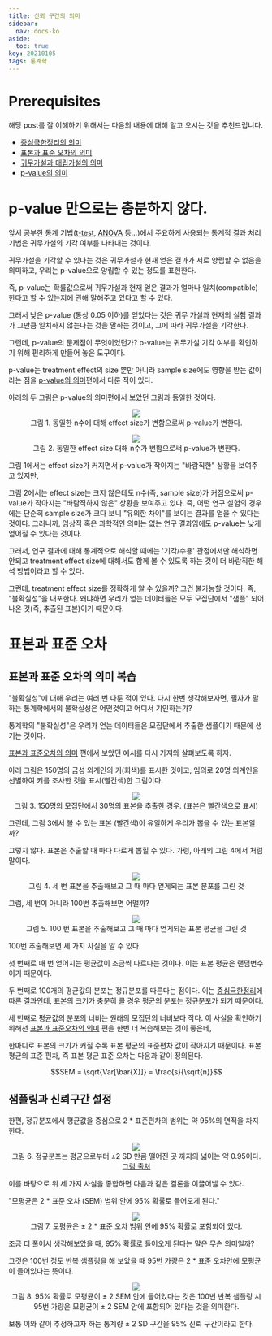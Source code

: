 ```yaml
---
title: 신뢰 구간의 의미
sidebar:
  nav: docs-ko
aside:
  toc: true
key: 20210105
tags: 통계학
---
```


# Prerequisites

해당 post를 잘 이해하기 위해서는 다음의 내용에 대해 알고 오시는 것을 추천드립니다.

* [중심극한정리의 의미](https://angeloyeo.github.io/2020/09/15/CLT_meaning.html)
* [표본과 표준 오차의 의미](https://angeloyeo.github.io/2020/02/12/standard_error.html)
* [귀무가설과 대립가설의 의미](https://angeloyeo.github.io/2020/03/25/hypothesis.html)
* [p-value의 의미](https://angeloyeo.github.io/2020/03/29/p_value.html)

# p-value 만으로는 충분하지 않다.

앞서 공부한 통계 기법([t-test](https://angeloyeo.github.io/2020/02/13/Students_t_test.html), [ANOVA](https://angeloyeo.github.io/2020/02/29/ANOVA.html) 등...)에서 주요하게 사용되는 통계적 결과 처리 기법은 귀무가설의 기각 여부를 나타내는 것이다.

귀무가설을 기각할 수 있다는 것은 귀무가설과 현재 얻은 결과가 서로 양립할 수 없음을 의미하고, 우리는 p-value으로 양립할 수 있는 정도를 표현한다.

즉, p-value는 확률값으로써 귀무가설과 현재 얻은 결과가 얼마나 일치(compatible)한다고 할 수 있는지에 관해 말해주고 있다고 할 수 있다.

그래서 낮은 p-value (통상 0.05 이하)를 얻었다는 것은 귀무 가설과 현재의 실험 결과가 그만큼 일치하지 않는다는 것을 말하는 것이고, 그에 따라 귀무가설을 기각한다.

그런데, p-value의 문제점이 무엇이었던가? p-value는 귀무가설 기각 여부를 확인하기 위해 편리하게 만들어 놓은 도구이다.

p-value는 treatment effect의 size 뿐만 아니라 sample size에도 영향을 받는 값이라는 점을 [p-value의 의미](https://angeloyeo.github.io/2020/03/29/p_value.html)편에서 다룬 적이 있다.

아래의 두 그림은 p-value의 의미편에서 보았던 그림과 동일한 것이다.

<p align = "center">
  <img src = "https://raw.githubusercontent.com/angeloyeo/angeloyeo.github.io/master/pics/2020-03-29-p_value/pic1.png">
  <br>
  그림 1. 동일한 n수에 대해 effect size가 변함으로써 p-value가 변한다.
</p>

<p align = "center">
  <img src = "https://raw.githubusercontent.com/angeloyeo/angeloyeo.github.io/master/pics/2020-03-29-p_value/pic2.png">
  <br>
  그림 2. 동일한 effect size 대해 n수가 변함으로써 p-value가 변한다.
</p>

그림 1에서는 effect size가 커지면서 p-value가 작아지는 "바람직한" 상황을 보여주고 있지만,

그림 2에서는 effect size는 크지 않은데도 n수(즉, sample size)가 커짐으로써 p-value가 작아지는 "바람직하지 않은" 상황을 보여주고 있다. 즉, 어떤 연구 실험의 경우에는 단순히 sample size가 크다 보니 "유의한 차이"를 보이는 결과를 얻을 수 있다는 것이다. 그러니까, 임상적 혹은 과학적인 의미는 없는 연구 결과임에도 p-value는 낮게 얻어질 수 있다는 것이다.

그래서, 연구 결과에 대해 통계적으로 해석할 때에는 '기각/수용' 관점에서만 해석하면 안되고 treatment effect size에 대해서도 함께 볼 수 있도록 하는 것이 더 바람직한 해석 방법이라고 할 수 있다.

그런데, treatment effect size를 정확하게 알 수 있을까? 그건 불가능할 것이다. 즉, "불확실성"을 내포한다. 왜냐하면 우리가 얻는 데이터들은 모두 모집단에서 "샘플" 되어 나온 것(즉, 추출된 표본)이기 때문이다.

# 표본과 표준 오차

## 표본과 표준 오차의 의미 복습

"불확실성"에 대해 우리는 여러 번 다룬 적이 있다. 다시 한번 생각해보자면, 필자가 말하는 통계학에서의 불확실성은 어떤것이고 어디서 기인하는가?

통계학의 "불확실성"은 우리가 얻는 데이터들은 모집단에서 추출한 샘플이기 때문에 생기는 것이다.

[표본과 표준오차의 의미](https://angeloyeo.github.io/2020/02/12/standard_error.html) 편에서 보았던 예시를 다시 가져와 살펴보도록 하자.

아래 그림은 150명의 금성 외계인의 키(회색)를 표시한 것이고, 임의로 20명 외계인을 선별하여 키를 조사한 것을 표시(빨간색)한 그림이다.

<p align = "center">
  <img src = "https://raw.githubusercontent.com/angeloyeo/angeloyeo.github.io/master/pics/2020-02-12-standard_error/pic2.png">
  <br>
  그림 3. 150명의 모집단에서 30명의 표본을 추출한 경우. (표본은 빨간색으로 표시)
</p>

그런데, 그림 3에서 볼 수 있는 표본 (빨간색)이 유일하게 우리가 뽑을 수 있는 표본일까?

그렇지 않다. 표본은 추출할 때 마다 다르게 뽑힐 수 있다. 가령, 아래의 그림 4에서 처럼 말이다.

<p align = "center">
  <img src = "https://raw.githubusercontent.com/angeloyeo/angeloyeo.github.io/master/pics/2020-02-12-standard_error/pic3.png">
  <br>
  그림 4. 세 번 표본을 추출해보고 그 때 마다 얻게되는 표본 분포를 그린 것  
</p>

그럼, 세 번이 아니라 100번 추출해보면 어떨까?

<p align = "center">
  <img src = "https://raw.githubusercontent.com/angeloyeo/angeloyeo.github.io/master/pics/2020-02-12-standard_error/pic4.gif">
  <br>
  그림 5. 100 번 표본을 추출해보고 그 때 마다 얻게되는 표본 평균을 그린 것
</p>

100번 추출해보면 세 가지 사실을 알 수 있다.

첫 번째로 매 번 얻어지는 평균값이 조금씩 다르다는 것이다. 이는 표본 평균은 랜덤변수이기 때문이다. 

두 번째로 100개의 평균값의 분포는 정규분포를 따른다는 점이다. 이는 [중심극한정리](https://angeloyeo.github.io/2020/09/15/CLT_meaning.html)에 따른 결과인데, 표본의 크기가 충분히 클 경우 평균의 분포는 정규분포가 되기 때문이다.

세 번째로 평균값의 분포의 너비는 원래의 모집단의 너비보다 작다. 이 사실을 확인하기 위해선 [표본과 표준오차의 의미](https://angeloyeo.github.io/2020/02/12/standard_error.html) 편을 한번 더 복습해보는 것이 좋은데,

한마디로 표본의 크기가 커질 수록 표본 평균의 표준편차 값이 작아지기 때문이다. 표본 평균의 표준 편차, 즉 표본 평균 표준 오차는 다음과 같이 정의된다.

$$SEM = \sqrt{Var[\bar{X}]} = \frac{s}{\sqrt{n}}$$

## 샘플링과 신뢰구간 설정


한편, 정규분포에서 평균값을 중심으로 2 * 표준편차의 범위는 약 95%의 면적을 차지한다. 

<p align = "center">
  <img src = "https://loonylabs.files.wordpress.com/2019/09/variance-2.png?w=590">
  <br>
  그림 6. 정규분포는 평균으로부터 ±2 SD 만큼 떨어진 곳 까지의 넓이는 약 0.95이다.
  <br>
  <a href = "https://loonylabs.org/2019/09/12/day24-365doa/">그림 출처 </a>
</p>

이를 바탕으로 위 세 가지 사실을 종합하면 다음과 같은 결론을 이끌어낼 수 있다.

"모평균은 2 * 표준 오차 (SEM) 범위 안에 95% 확률로 들어오게 된다."

[//]:# (그림 7의 sample 수가 6개로 너무 작기 때문에 2 * SEM을 쓰기는 어려움. 내용 수정할 것.)

<p align = "center">
  <img src = "https://raw.githubusercontent.com/angeloyeo/angeloyeo.github.io/master/pics/2021-01-05-confidence_interval/pic7.png">
  <br>
  그림 7. 모평균은 ± 2 * 표준 오차 범위 안에 95% 확률로 포함되어 있다.
</p>

조금 더 풀어서 생각해보았을 때, 95% 확률로 들어오게 된다는 말은 무슨 의미일까?

그것은 100번 정도 반복 샘플링을 해 보았을 때 95번 가량은 2 * 표준 오차안에 모평균이 들어있다는 뜻이다.

[//]:# (그림 8도 마찬가지로 sample수 늘린 다음 다시 그릴 것)

<p align = "center">
  <img src = "https://raw.githubusercontent.com/angeloyeo/angeloyeo.github.io/master/pics/2021-01-05-confidence_interval/pic8.png">
  <br>
  그림 8. 95% 확률로 모평균이 ± 2 SEM 안에 들어있다는 것은 100번 반복 샘플링 시 95번 가량은 모평균이 ± 2 SEM 안에 포함되어 있다는 것을 의미한다.
</p>

보통 이와 같이 추정하고자 하는 통계량 ± 2 SD 구간을 95% 신뢰 구간이라고 한다.



